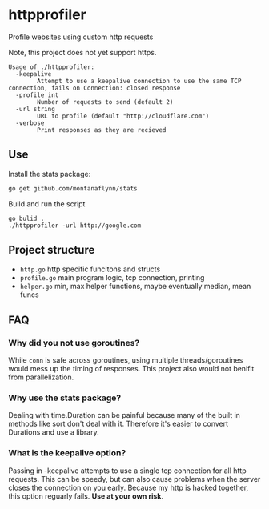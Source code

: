 # httpprofiler
Profile websites using custom http requests

Note, this project does not yet support https.
```
Usage of ./httpprofiler:
  -keepalive
        Attempt to use a keepalive connection to use the same TCP connection, fails on Connection: closed response
  -profile int
        Number of requests to send (default 2)
  -url string
        URL to profile (default "http://cloudflare.com")
  -verbose
        Print responses as they are recieved
```

## Use
Install the stats package:
```bash
go get github.com/montanaflynn/stats
```

Build and run the script
```golang
go bulid .
./httpprofiler -url http://google.com
```

## Project structure
- `http.go` http specific funcitons and structs
- `profile.go` main program logic, tcp connection, printing
- `helper.go` min, max helper functions, maybe eventually median, mean funcs

## FAQ
### Why did you not use goroutines?
While `conn` is safe across goroutines, using multiple threads/goroutines would mess up the timing of responses. This project also would not benifit from parallelization. 

### Why use the stats package? 
Dealing with time.Duration can be painful because many of the built in methods like sort don't deal with it. Therefore it's easier to convert Durations and use a library. 

### What is the keepalive option? 
Passing in -keepalive attempts to use a single tcp connection for all http requests. This can be speedy, but can also cause problems when the server closes the connection on you early. Because my http is hacked together, this option reguarly fails. **Use at your own risk**. 



